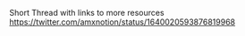 Short Thread with links to more resources 
https://twitter.com/amxnotion/status/1640020593876819968
